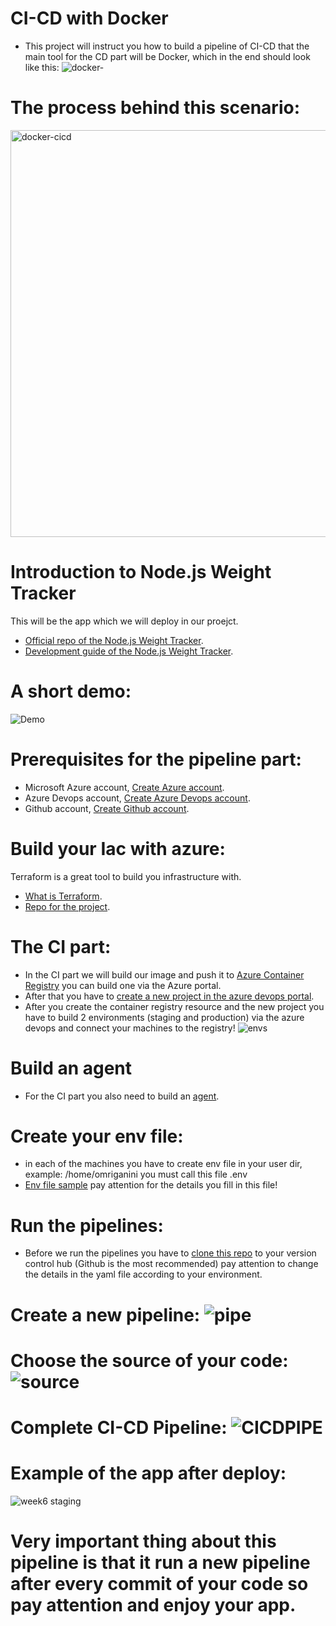 # CI-CD with Docker
* This project will instruct you how to build a pipeline of CI-CD that the main tool for the CD part will be Docker, which in the end should look like this:
![docker-](https://user-images.githubusercontent.com/105926044/178027771-68ecd719-bbf4-441a-ba11-f2070e7ff1ff.png)

# The process behind this scenario:

<img width="651" alt="docker-cicd" src="https://user-images.githubusercontent.com/105926044/178028064-c0fe4e7a-9220-416e-bfc9-1021ecbbc2f4.png">




# Introduction to Node.js Weight Tracker
 This will be the app which we will deploy in our proejct.
* [Official repo of the Node.js Weight Tracker](https://github.com/oktadev/okta-nodejs-postgres-weight-tracker-example).
* [Development guide of the Node.js Weight Tracker](https://developer.okta.com/blog/2020/06/01/node-postgres-weight-tracker).

# A short demo:
![Demo](docs/build-weight-tracker-app-demo.gif)

# Prerequisites for the pipeline part:
* Microsoft Azure account, [Create Azure account](https://azure.microsoft.com/en-us/free/).
* Azure Devops account, [Create Azure Devops account](https://azure.microsoft.com/en-us/services/devops/).
* Github account, [Create Github account](https://github.com/signup).

# Build your Iac with azure: 
 Terraform is a great tool to build you infrastructure with.
* [What is Terraform](https://www.terraform.io/intro).
* [Repo for the project](https://github.com/omriganini/terraform-ansible).

# The CI part:
* In the CI part we will build our image and push it to [Azure Container Registry](https://azure.microsoft.com/en-us/services/container-registry/#features) you can build one via the Azure portal.
* After that you have to [create a new project in the azure devops portal](https://docs.microsoft.com/en-us/azure/devops/organizations/projects/create-project?).
* After you create the container registry resource and the new project you have to build 2 environments (staging and production) via the azure devops and connect your machines to the registry!
![envs](https://user-images.githubusercontent.com/105926044/178037865-6e88e873-e9d2-4063-a3d2-de5c4fcff057.jpg)

# Build an agent
* For the CI part you also need to build an [agent](https://docs.microsoft.com/en-us/azure/devops/pipelines/agents/v2-windows?view=azure-devops).

# Create your env file:
* in each of the machines you have to create env file in your user dir, example: /home/omriganini you must call this file .env
* [Env file sample](https://github.com/oktadev/okta-nodejs-postgres-weight-tracker-example/blob/master/.env.sample) pay attention for the details you fill in this file!

# Run the pipelines:
* Before we run the pipelines you have to [clone this repo](https://github.com/omriganini/CI-CD-Docker) to your version control hub (Github is the most recommended) pay attention to change the details in the yaml file according to your environment.
# Create a new pipeline: ![pipe](https://user-images.githubusercontent.com/105926044/178039928-9ba7f2f9-a67b-4979-8ee4-4d0c79003bc3.jpg)
# Choose the source of your code: ![source](https://user-images.githubusercontent.com/105926044/178040675-c5434dca-a3d5-4d7d-91ec-432da9613495.jpg)
# Complete CI-CD Pipeline: ![CICDPIPE](https://user-images.githubusercontent.com/105926044/178041153-9dd34af3-9227-461b-aa27-5bcc29e50375.jpg)

# Example of the app after deploy:
![week6 staging](https://user-images.githubusercontent.com/105926044/178041463-0e9e05b7-49cd-45eb-8445-83aafee0eafa.jpg)


# Very important thing about this pipeline is that it run a new pipeline after every commit of your code so pay attention and enjoy your app.
